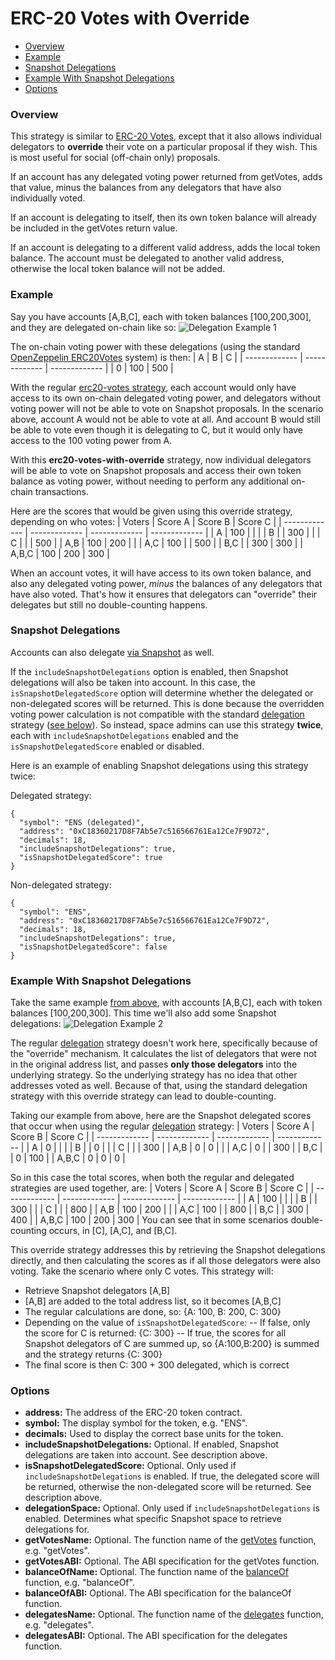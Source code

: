 # ERC-20 Votes with Override

- [Overview](#overview)
- [Example](#example)
- [Snapshot Delegations](#snapshot-delegations)
- [Example With Snapshot Delegations](#example-with-snapshot-delegations)
- [Options](#options)

### Overview

This strategy is similar to [ERC-20 Votes](../erc20-votes), except that it also allows individual delegators to **override** their vote on a particular proposal if they wish. This is most useful for social (off-chain only) proposals.

If an account has any delegated voting power returned from getVotes, adds that value, minus the balances from any delegators that have also individually voted.

If an account is delegating to itself, then its own token balance will already be included in the getVotes return value.

If an account is delegating to a different valid address, adds the local token balance. The account must be delegated to another valid address, otherwise the local token balance will not be added.

### Example

Say you have accounts [A,B,C], each with token balances [100,200,300], and they are delegated on-chain like so:
![Delegation Example 1](https://i.imgur.com/loMPDiu.png)

The on-chain voting power with these delegations (using the standard [OpenZeppelin ERC20Votes](https://github.com/OpenZeppelin/openzeppelin-contracts/blob/master/contracts/token/ERC20/extensions/ERC20Votes.sol) system) is then:
| A | B | C |
| ------------- | ------------- | ------------- |
| 0 | 100 | 500 |

With the regular [erc20-votes strategy](https://github.com/snapshot-labs/snapshot-strategies/tree/master/src/strategies/erc20-votes), each account would only have access to its own on-chain delegated voting power, and delegators without voting power will not be able to vote on Snapshot proposals. In the scenario above, account A would not be able to vote at all. And account B would still be able to vote even though it is delegating to C, but it would only have access to the 100 voting power from A.

With this **erc20-votes-with-override** strategy, now individual delegators will be able to vote on Snapshot proposals and access their own token balance as voting power, without needing to perform any additional on-chain transactions.

Here are the scores that would be given using this override strategy, depending on who votes:
| Voters | Score A | Score B | Score C |
| ------------- | ------------- | ------------- | ------------- |
| A | 100 | | |
| B | | 300 | |
| C | | | 500 |
| A,B | 100 | 200 | |
| A,C | 100 | | 500 |
| B,C | | 300 | 300 |
| A,B,C | 100 | 200 | 300 |

When an account votes, it will have access to its own token balance, and also any delegated voting power, _minus_ the balances of any delegators that have also voted. That's how it ensures that delegators can "override" their delegates but still no double-counting happens.

### Snapshot Delegations

Accounts can also delegate [via Snapshot](https://docs.snapshot.org/guides/delegation) as well.

If the `includeSnapshotDelegations` option is enabled, then Snapshot delegations will also be taken into account. In this case, the `isSnapshotDelegatedScore` option will determine whether the delegated or non-delegated scores will be returned. This is done because the overridden voting power calculation is not compatible with the standard [delegation](../delegation) strategy ([see below](#example-with-snapshot-delegations)). So instead, space admins can use this strategy **twice**, each with `includeSnapshotDelegations` enabled and the `isSnapshotDelegatedScore` enabled or disabled.

Here is an example of enabling Snapshot delegations using this strategy twice:

Delegated strategy:

```
{
  "symbol": "ENS (delegated)",
  "address": "0xC18360217D8F7Ab5e7c516566761Ea12Ce7F9D72",
  "decimals": 18,
  "includeSnapshotDelegations": true,
  "isSnapshotDelegatedScore": true
}
```

Non-delegated strategy:

```
{
  "symbol": "ENS",
  "address": "0xC18360217D8F7Ab5e7c516566761Ea12Ce7F9D72",
  "decimals": 18,
  "includeSnapshotDelegations": true,
  "isSnapshotDelegatedScore": false
}
```

### Example With Snapshot Delegations

Take the same example [from above](#example), with accounts [A,B,C], each with token balances [100,200,300]. This time we'll also add some Snapshot delegations:
![Delegation Example 2](https://i.imgur.com/bb2rC5J.png)

The regular [delegation](../delegation) strategy doesn't work here, specifically because of the "override" mechanism. It calculates the list of delegators that were not in the original address list, and passes **only those delegators** into the underlying strategy. So the underlying strategy has no idea that other addresses voted as well. Because of that, using the standard delegation strategy with this override strategy can lead to double-counting.

Taking our example from above, here are the Snapshot delegated scores that occur when using the regular [delegation](../delegation) strategy:
| Voters | Score A | Score B | Score C |
| ------------- | ------------- | ------------- | ------------- |
| A | 0 | | |
| B | | 0 | |
| C | | | 300 |
| A,B | 0 | 0 | |
| A,C | 0 | | 300 |
| B,C | | 0 | 100 |
| A,B,C | 0 | 0 | 0 |

So in this case the total scores, when both the regular and delegated strategies are used together, are:
| Voters | Score A | Score B | Score C |
| ------------- | ------------- | ------------- | ------------- |
| A | 100 | | |
| B | | 300 | |
| C | | | 800 |
| A,B | 100 | 200 | |
| A,C | 100 | | 800 |
| B,C | | 300 | 400 |
| A,B,C | 100 | 200 | 300 |
You can see that in some scenarios double-counting occurs, in [C], [A,C], and [B,C].

This override strategy addresses this by retrieving the Snapshot delegations directly, and then calculating the scores as if all those delegators were also voting. Take the scenario where only C votes. This strategy will:

- Retrieve Snapshot delegators [A,B]
- [A,B] are added to the total address list, so it becomes [A,B,C]
- The regular calculations are done, so: {A: 100, B: 200, C: 300}
- Depending on the value of `isSnapshotDelegatedScore`:
  -- If false, only the score for C is returned: {C: 300}
  -- If true, the scores for all Snapshot delegators of C are summed up, so {A:100,B:200} is summed and the strategy returns {C: 300}
- The final score is then C: 300 + 300 delegated, which is correct

### Options

- **address:** The address of the ERC-20 token contract.
- **symbol:** The display symbol for the token, e.g. "ENS".
- **decimals:** Used to display the correct base units for the token.
- **includeSnapshotDelegations:** Optional. If enabled, Snapshot delegations are taken into account. See description above.
- **isSnapshotDelegatedScore:** Optional. Only used if `includeSnapshotDelegations` is enabled. If true, the delegated score will be returned, otherwise the non-delegated score will be returned. See description above.
- **delegationSpace:** Optional. Only used if `includeSnapshotDelegations` is enabled. Determines what specific Snapshot space to retrieve delegations for.
- **getVotesName:** Optional. The function name of the [getVotes](https://github.com/OpenZeppelin/openzeppelin-contracts/blob/master/contracts/token/ERC20/extensions/ERC20Votes.sol#L64) function, e.g. "getVotes".
- **getVotesABI:** Optional. The ABI specification for the getVotes function.
- **balanceOfName:** Optional. The function name of the [balanceOf](https://github.com/OpenZeppelin/openzeppelin-contracts/blob/master/contracts/token/ERC20/IERC20.sol#L18) function, e.g. "balanceOf".
- **balanceOfABI:** Optional. The ABI specification for the balanceOf function.
- **delegatesName:** Optional. The function name of the [delegates](https://github.com/OpenZeppelin/openzeppelin-contracts/blob/master/contracts/token/ERC20/extensions/ERC20Votes.sol#L57) function, e.g. "delegates".
- **delegatesABI:** Optional. The ABI specification for the delegates function.
